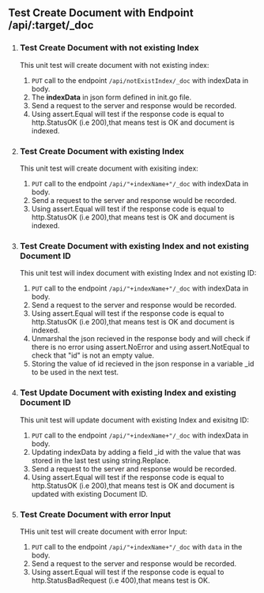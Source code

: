 ## Test Create Document with Endpoint /api/:target/_doc
1. ### Test Create Document with not existing Index
    This unit test will create document with not existing index:
    1. `PUT` call to the endpoint `/api/notExistIndex/_doc` with indexData in body.
    2. The **indexData** in json form defined in init.go file.
    3. Send a request to the server and response would be recorded.
    4.  Using assert.Equal will test if the response code is equal to http.StatusOK (i.e 200),that means test is OK and document is indexed.

2. ### Test Create Document with existing Index
    This unit test will create document with exisiting index:
    1. `PUT` call to the endpoint `/api/"+indexName+"/_doc` with indexData in body.
    2. Send a request to the server and response would be recorded.
    3. Using assert.Equal will test if the response code is equal to http.StatusOK (i.e 200),that means test is OK and document is indexed.

3. ### Test Create Document with existing Index and not existing Document ID
   This unit test will index document with existing Index and not existing ID:
    1. `PUT` call to the endpoint `/api/"+indexName+"/_doc` with indexData in body.
    2. Send a request to the server and response would be recorded.
    3. Using assert.Equal will test if the response code is equal to http.StatusOK (i.e 200),that means test is OK and document is indexed.
    4. Unmarshal the json recieved in the response body and will check if there is no error using assert.NoError and using assert.NotEqual to check that "id" is not an empty value.
    5. Storing the value of id recieved in the json response in a variable _id to be used in the next test.
    
4. ### Test Update Document with existing Index and existing Document ID
   This unit test will update document with existing Index and exisitng ID:
   1. `PUT` call to the endpoint `/api/"+indexName+"/_doc` with indexData in body.
   2. Updating indexData by adding a field _id with the value that was stored in the last test using string.Replace.
   3. Send a request to the server and response would be recorded.
   4. Using assert.Equal will test if the response code is equal to http.StatusOK (i.e 200),that means test is OK and document is updated with existing Document ID.
5. ### Test Create Document with error Input
   THis unit test will create document with error Input:
   1. `PUT` call to the endpoint `/api/"+indexName+"/_doc` with `data` in the body.
   2. Send a request to the server and response would be recorded.
   3. Using assert.Equal will test if the response code is equal to http.StatusBadRequest (i.e 400),that means test is OK.

